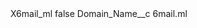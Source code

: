 <?xml version="1.0" encoding="UTF-8"?>
<CustomMetadata xmlns="http://soap.sforce.com/2006/04/metadata" xmlns:xsi="http://www.w3.org/2001/XMLSchema-instance" xmlns:xsd="http://www.w3.org/2001/XMLSchema">
    <label>X6mail_ml</label>
    <protected>false</protected>
    <values>
        <field>Domain_Name__c</field>
        <value xsi:type="xsd:string">6mail.ml</value>
    </values>
</CustomMetadata>
